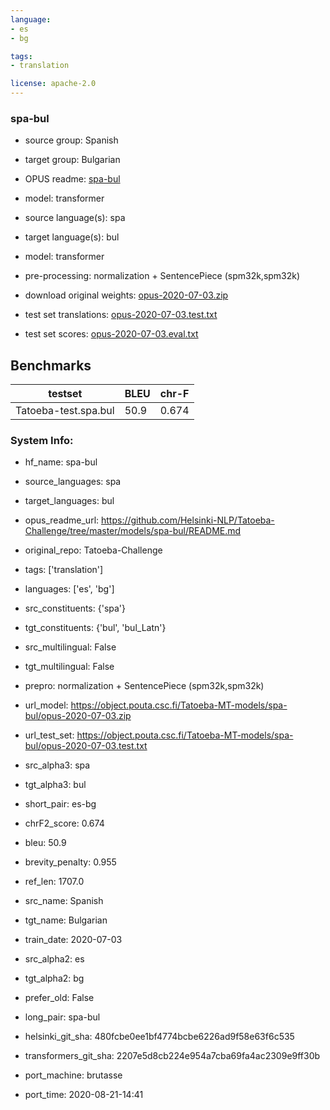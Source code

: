 ```yaml
---
language: 
- es
- bg

tags:
- translation

license: apache-2.0
---
```


### spa-bul

* source group: Spanish 
* target group: Bulgarian 
*  OPUS readme: [spa-bul](https://github.com/Helsinki-NLP/Tatoeba-Challenge/tree/master/models/spa-bul/README.md)

*  model: transformer
* source language(s): spa
* target language(s): bul
* model: transformer
* pre-processing: normalization + SentencePiece (spm32k,spm32k)
* download original weights: [opus-2020-07-03.zip](https://object.pouta.csc.fi/Tatoeba-MT-models/spa-bul/opus-2020-07-03.zip)
* test set translations: [opus-2020-07-03.test.txt](https://object.pouta.csc.fi/Tatoeba-MT-models/spa-bul/opus-2020-07-03.test.txt)
* test set scores: [opus-2020-07-03.eval.txt](https://object.pouta.csc.fi/Tatoeba-MT-models/spa-bul/opus-2020-07-03.eval.txt)

## Benchmarks

| testset               | BLEU  | chr-F |
|-----------------------|-------|-------|
| Tatoeba-test.spa.bul 	| 50.9 	| 0.674 |


### System Info: 
- hf_name: spa-bul

- source_languages: spa

- target_languages: bul

- opus_readme_url: https://github.com/Helsinki-NLP/Tatoeba-Challenge/tree/master/models/spa-bul/README.md

- original_repo: Tatoeba-Challenge

- tags: ['translation']

- languages: ['es', 'bg']

- src_constituents: {'spa'}

- tgt_constituents: {'bul', 'bul_Latn'}

- src_multilingual: False

- tgt_multilingual: False

- prepro:  normalization + SentencePiece (spm32k,spm32k)

- url_model: https://object.pouta.csc.fi/Tatoeba-MT-models/spa-bul/opus-2020-07-03.zip

- url_test_set: https://object.pouta.csc.fi/Tatoeba-MT-models/spa-bul/opus-2020-07-03.test.txt

- src_alpha3: spa

- tgt_alpha3: bul

- short_pair: es-bg

- chrF2_score: 0.674

- bleu: 50.9

- brevity_penalty: 0.955

- ref_len: 1707.0

- src_name: Spanish

- tgt_name: Bulgarian

- train_date: 2020-07-03

- src_alpha2: es

- tgt_alpha2: bg

- prefer_old: False

- long_pair: spa-bul

- helsinki_git_sha: 480fcbe0ee1bf4774bcbe6226ad9f58e63f6c535

- transformers_git_sha: 2207e5d8cb224e954a7cba69fa4ac2309e9ff30b

- port_machine: brutasse

- port_time: 2020-08-21-14:41